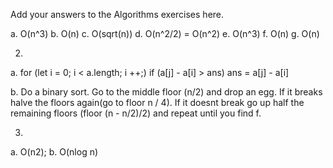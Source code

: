 Add your answers to the Algorithms exercises here.

a. O(n^3)
b. O(n)
c. O(sqrt(n))
d. O(n^2/2) = O(n^2)
e. O(n^3) 
f. O(n)
g. O(n)

2.
a. for (let i = 0; i < a.length; i ++;)
    if (a[j] - a[i] > ans)
        ans = a[j] - a[i]

b. Do a binary sort. Go to the middle floor (n/2) and drop an egg. If it breaks halve the floors again(go to floor n / 4). If it doesnt break go up half the remaining floors (floor (n - n/2)/2) and repeat until you find f.

3.
a. O(n2);
b. O(nlog n)